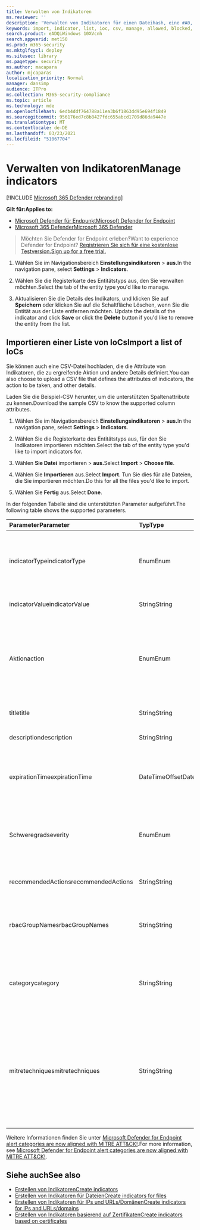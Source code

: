 ```yaml
---
title: Verwalten von Indikatoren
ms.reviewer: ''
description: 'Verwalten von Indikatoren für einen Dateihash, eine #A0, URLs oder Domänen, die die Erkennung, Verhinderung und den Ausschluss von Entitäten definieren.'
keywords: import, indicator, list, ioc, csv, manage, allowed, blocked, block, clean, malicious, file hash, ip address, urls, domain
search.product: eADQiWindows 10XVcnh
search.appverid: met150
ms.prod: m365-security
ms.mktglfcycl: deploy
ms.sitesec: library
ms.pagetype: security
ms.author: macapara
author: mjcaparas
localization_priority: Normal
manager: dansimp
audience: ITPro
ms.collection: M365-security-compliance
ms.topic: article
ms.technology: mde
ms.openlocfilehash: 6edb4ddf764788a11ea3b6f1863dd95e694f1849
ms.sourcegitcommit: 956176ed7c8b8427fdc655abcd1709d86da9447e
ms.translationtype: MT
ms.contentlocale: de-DE
ms.lasthandoff: 03/23/2021
ms.locfileid: "51067704"
---
```

# <a name="manage-indicators"></a><span data-ttu-id="e2f85-104">Verwalten von Indikatoren</span><span class="sxs-lookup"><span data-stu-id="e2f85-104">Manage indicators</span></span>

[!INCLUDE [Microsoft 365 Defender rebranding](../../includes/microsoft-defender.md)]


<span data-ttu-id="e2f85-105">**Gilt für:**</span><span class="sxs-lookup"><span data-stu-id="e2f85-105">**Applies to:**</span></span>
- [<span data-ttu-id="e2f85-106">Microsoft Defender für Endpunkt</span><span class="sxs-lookup"><span data-stu-id="e2f85-106">Microsoft Defender for Endpoint</span></span>](https://go.microsoft.com/fwlink/p/?linkid=2146631)
- [<span data-ttu-id="e2f85-107">Microsoft 365 Defender</span><span class="sxs-lookup"><span data-stu-id="e2f85-107">Microsoft 365 Defender</span></span>](https://go.microsoft.com/fwlink/?linkid=2118804)


><span data-ttu-id="e2f85-108">Möchten Sie Defender for Endpoint erleben?</span><span class="sxs-lookup"><span data-stu-id="e2f85-108">Want to experience Defender for Endpoint?</span></span> [<span data-ttu-id="e2f85-109">Registrieren Sie sich für eine kostenlose Testversion.</span><span class="sxs-lookup"><span data-stu-id="e2f85-109">Sign up for a free trial.</span></span>](https://www.microsoft.com/en-us/WindowsForBusiness/windows-atp?ocid=docs-wdatp-automationexclusionlist-abovefoldlink)


1. <span data-ttu-id="e2f85-110">Wählen Sie im Navigationsbereich **Einstellungsindikatoren**  >  **aus.**</span><span class="sxs-lookup"><span data-stu-id="e2f85-110">In the navigation pane, select **Settings** > **Indicators**.</span></span>

2. <span data-ttu-id="e2f85-111">Wählen Sie die Registerkarte des Entitätstyps aus, den Sie verwalten möchten.</span><span class="sxs-lookup"><span data-stu-id="e2f85-111">Select the tab of the entity type you'd like to manage.</span></span>  

3. <span data-ttu-id="e2f85-112">Aktualisieren Sie die Details des Indikators, und klicken Sie auf **Speichern** oder klicken Sie auf die Schaltfläche Löschen, wenn Sie die Entität aus der Liste entfernen möchten. </span><span class="sxs-lookup"><span data-stu-id="e2f85-112">Update the details of the indicator and click **Save** or click the **Delete** button if you'd like to remove the entity from the list.</span></span>

## <a name="import-a-list-of-iocs"></a><span data-ttu-id="e2f85-113">Importieren einer Liste von IoCs</span><span class="sxs-lookup"><span data-stu-id="e2f85-113">Import a list of IoCs</span></span>

<span data-ttu-id="e2f85-114">Sie können auch eine CSV-Datei hochladen, die die Attribute von Indikatoren, die zu ergreifende Aktion und andere Details definiert.</span><span class="sxs-lookup"><span data-stu-id="e2f85-114">You can also choose to upload a CSV file that defines the attributes of indicators, the action to be taken, and other details.</span></span>

<span data-ttu-id="e2f85-115">Laden Sie die Beispiel-CSV herunter, um die unterstützten Spaltenattribute zu kennen.</span><span class="sxs-lookup"><span data-stu-id="e2f85-115">Download the sample CSV to know the supported column attributes.</span></span>

1. <span data-ttu-id="e2f85-116">Wählen Sie im Navigationsbereich **Einstellungsindikatoren**  >  **aus.**</span><span class="sxs-lookup"><span data-stu-id="e2f85-116">In the navigation pane, select **Settings** > **Indicators**.</span></span>

2. <span data-ttu-id="e2f85-117">Wählen Sie die Registerkarte des Entitätstyps aus, für den Sie Indikatoren importieren möchten.</span><span class="sxs-lookup"><span data-stu-id="e2f85-117">Select the tab of the entity type you'd like to import indicators for.</span></span>

3. <span data-ttu-id="e2f85-118">Wählen **Sie Datei** importieren  >  **aus.**</span><span class="sxs-lookup"><span data-stu-id="e2f85-118">Select **Import** > **Choose file**.</span></span> 

4. <span data-ttu-id="e2f85-119">Wählen Sie **Importieren** aus.</span><span class="sxs-lookup"><span data-stu-id="e2f85-119">Select **Import**.</span></span> <span data-ttu-id="e2f85-120">Tun Sie dies für alle Dateien, die Sie importieren möchten.</span><span class="sxs-lookup"><span data-stu-id="e2f85-120">Do this for all the files you'd like to import.</span></span> 

5. <span data-ttu-id="e2f85-121">Wählen Sie **Fertig** aus.</span><span class="sxs-lookup"><span data-stu-id="e2f85-121">Select **Done**.</span></span>

<span data-ttu-id="e2f85-122">In der folgenden Tabelle sind die unterstützten Parameter aufgeführt.</span><span class="sxs-lookup"><span data-stu-id="e2f85-122">The following table shows the supported parameters.</span></span>

<span data-ttu-id="e2f85-123">Parameter</span><span class="sxs-lookup"><span data-stu-id="e2f85-123">Parameter</span></span> | <span data-ttu-id="e2f85-124">Typ</span><span class="sxs-lookup"><span data-stu-id="e2f85-124">Type</span></span>    |   <span data-ttu-id="e2f85-125">Beschreibung</span><span class="sxs-lookup"><span data-stu-id="e2f85-125">Description</span></span>
:---|:---|:---
<span data-ttu-id="e2f85-126">indicatorType</span><span class="sxs-lookup"><span data-stu-id="e2f85-126">indicatorType</span></span> | <span data-ttu-id="e2f85-127">Enum</span><span class="sxs-lookup"><span data-stu-id="e2f85-127">Enum</span></span> | <span data-ttu-id="e2f85-128">Typ des Indikators.</span><span class="sxs-lookup"><span data-stu-id="e2f85-128">Type of the indicator.</span></span> <span data-ttu-id="e2f85-129">Mögliche Werte sind: "FileSha1", "FileSha256", "IpAddress", "DomainName" und "Url".</span><span class="sxs-lookup"><span data-stu-id="e2f85-129">Possible values are: "FileSha1", "FileSha256", "IpAddress", "DomainName" and "Url".</span></span> <span data-ttu-id="e2f85-130">**Erforderlich**</span><span class="sxs-lookup"><span data-stu-id="e2f85-130">**Required**</span></span>
<span data-ttu-id="e2f85-131">indicatorValue</span><span class="sxs-lookup"><span data-stu-id="e2f85-131">indicatorValue</span></span> | <span data-ttu-id="e2f85-132">String</span><span class="sxs-lookup"><span data-stu-id="e2f85-132">String</span></span> | <span data-ttu-id="e2f85-133">Identität der [Indicator-Entität.](ti-indicator.md)</span><span class="sxs-lookup"><span data-stu-id="e2f85-133">Identity of the [Indicator](ti-indicator.md) entity.</span></span> <span data-ttu-id="e2f85-134">**Erforderlich**</span><span class="sxs-lookup"><span data-stu-id="e2f85-134">**Required**</span></span>
<span data-ttu-id="e2f85-135">Aktion</span><span class="sxs-lookup"><span data-stu-id="e2f85-135">action</span></span> | <span data-ttu-id="e2f85-136">Enum</span><span class="sxs-lookup"><span data-stu-id="e2f85-136">Enum</span></span> | <span data-ttu-id="e2f85-137">Die Aktion, die ergriffen wird, wenn der Indikator in der Organisation ermittelt wird.</span><span class="sxs-lookup"><span data-stu-id="e2f85-137">The action that will be taken if the indicator will be discovered in the organization.</span></span> <span data-ttu-id="e2f85-138">Mögliche Werte sind: "Alert", "AlertAndBlock" und "Allowed".</span><span class="sxs-lookup"><span data-stu-id="e2f85-138">Possible values are: "Alert", "AlertAndBlock", and "Allowed".</span></span> <span data-ttu-id="e2f85-139">**Erforderlich**</span><span class="sxs-lookup"><span data-stu-id="e2f85-139">**Required**</span></span>
<span data-ttu-id="e2f85-140">title</span><span class="sxs-lookup"><span data-stu-id="e2f85-140">title</span></span> | <span data-ttu-id="e2f85-141">String</span><span class="sxs-lookup"><span data-stu-id="e2f85-141">String</span></span> | <span data-ttu-id="e2f85-142">Titel der Warnung des Indikators.</span><span class="sxs-lookup"><span data-stu-id="e2f85-142">Indicator alert title.</span></span> <span data-ttu-id="e2f85-143">**Erforderlich**</span><span class="sxs-lookup"><span data-stu-id="e2f85-143">**Required**</span></span>
<span data-ttu-id="e2f85-144">description</span><span class="sxs-lookup"><span data-stu-id="e2f85-144">description</span></span> | <span data-ttu-id="e2f85-145">String</span><span class="sxs-lookup"><span data-stu-id="e2f85-145">String</span></span> |  <span data-ttu-id="e2f85-146">Beschreibung des Indikators.</span><span class="sxs-lookup"><span data-stu-id="e2f85-146">Description of the indicator.</span></span> <span data-ttu-id="e2f85-147">**Erforderlich**</span><span class="sxs-lookup"><span data-stu-id="e2f85-147">**Required**</span></span>
<span data-ttu-id="e2f85-148">expirationTime</span><span class="sxs-lookup"><span data-stu-id="e2f85-148">expirationTime</span></span> | <span data-ttu-id="e2f85-149">DateTimeOffset</span><span class="sxs-lookup"><span data-stu-id="e2f85-149">DateTimeOffset</span></span> | <span data-ttu-id="e2f85-150">Die Ablaufzeit des Indikators im folgenden Format YYYY-MM-DDTHH:MM:SS.0Z.</span><span class="sxs-lookup"><span data-stu-id="e2f85-150">The expiration time of the indicator in the following format YYYY-MM-DDTHH:MM:SS.0Z.</span></span> <span data-ttu-id="e2f85-151">**Optional**</span><span class="sxs-lookup"><span data-stu-id="e2f85-151">**Optional**</span></span>
<span data-ttu-id="e2f85-152">Schweregrad</span><span class="sxs-lookup"><span data-stu-id="e2f85-152">severity</span></span> | <span data-ttu-id="e2f85-153">Enum</span><span class="sxs-lookup"><span data-stu-id="e2f85-153">Enum</span></span> | <span data-ttu-id="e2f85-154">Der Schweregrad des Indikators.</span><span class="sxs-lookup"><span data-stu-id="e2f85-154">The severity of the indicator.</span></span> <span data-ttu-id="e2f85-155">Mögliche Werte sind: "Informational", "Low", "Medium" und "High".</span><span class="sxs-lookup"><span data-stu-id="e2f85-155">Possible values are: "Informational", "Low", "Medium" and "High".</span></span> <span data-ttu-id="e2f85-156">**Optional**</span><span class="sxs-lookup"><span data-stu-id="e2f85-156">**Optional**</span></span>
<span data-ttu-id="e2f85-157">recommendedActions</span><span class="sxs-lookup"><span data-stu-id="e2f85-157">recommendedActions</span></span> | <span data-ttu-id="e2f85-158">String</span><span class="sxs-lookup"><span data-stu-id="e2f85-158">String</span></span> | <span data-ttu-id="e2f85-159">Empfohlene Aktionen zur Warnung des TI-Indikators.</span><span class="sxs-lookup"><span data-stu-id="e2f85-159">TI indicator alert recommended actions.</span></span> <span data-ttu-id="e2f85-160">**Optional**</span><span class="sxs-lookup"><span data-stu-id="e2f85-160">**Optional**</span></span>
<span data-ttu-id="e2f85-161">rbacGroupNames</span><span class="sxs-lookup"><span data-stu-id="e2f85-161">rbacGroupNames</span></span> | <span data-ttu-id="e2f85-162">String</span><span class="sxs-lookup"><span data-stu-id="e2f85-162">String</span></span> | <span data-ttu-id="e2f85-163">Durch Kommas getrennte Liste der RBAC-Gruppennamen, auf die der Indikator angewendet werden soll.</span><span class="sxs-lookup"><span data-stu-id="e2f85-163">Comma-separated list of RBAC group names the indicator would be applied to.</span></span> <span data-ttu-id="e2f85-164">**Optional**</span><span class="sxs-lookup"><span data-stu-id="e2f85-164">**Optional**</span></span>
<span data-ttu-id="e2f85-165">category</span><span class="sxs-lookup"><span data-stu-id="e2f85-165">category</span></span> | <span data-ttu-id="e2f85-166">String</span><span class="sxs-lookup"><span data-stu-id="e2f85-166">String</span></span> | <span data-ttu-id="e2f85-167">Die Kategorie der Warnung.</span><span class="sxs-lookup"><span data-stu-id="e2f85-167">Category of the alert.</span></span> <span data-ttu-id="e2f85-168">Beispiele: Ausführung und Zugriff auf Anmeldeinformationen.</span><span class="sxs-lookup"><span data-stu-id="e2f85-168">Examples include: Execution and credential access.</span></span> <span data-ttu-id="e2f85-169">**Optional**</span><span class="sxs-lookup"><span data-stu-id="e2f85-169">**Optional**</span></span>
<span data-ttu-id="e2f85-170">mitretechniques</span><span class="sxs-lookup"><span data-stu-id="e2f85-170">mitretechniques</span></span>| <span data-ttu-id="e2f85-171">String</span><span class="sxs-lookup"><span data-stu-id="e2f85-171">String</span></span> | <span data-ttu-id="e2f85-172">CODE/ID der MITRE-Techniken (durch Komma getrennt).</span><span class="sxs-lookup"><span data-stu-id="e2f85-172">MITRE techniques code/id (comma separated).</span></span> <span data-ttu-id="e2f85-173">Weitere Informationen finden Sie unter [Enterprise tactics](https://attack.mitre.org/tactics/enterprise/).</span><span class="sxs-lookup"><span data-stu-id="e2f85-173">For more information, see [Enterprise tactics](https://attack.mitre.org/tactics/enterprise/).</span></span> <span data-ttu-id="e2f85-174">**Optional** Es wird empfohlen, bei einer MITRE-Technik einen Wert in der Kategorie hinzuzufügen.</span><span class="sxs-lookup"><span data-stu-id="e2f85-174">**Optional** It is recommended to add a value in category when a MITRE technique.</span></span>

<span data-ttu-id="e2f85-175">Weitere Informationen finden Sie unter [Microsoft Defender for Endpoint alert categories are now aligned with MITRE ATT&CK!](https://techcommunity.microsoft.com/t5/microsoft-defender-for-endpoint/microsoft-defender-atp-alert-categories-are-now-aligned-with/ba-p/732748).</span><span class="sxs-lookup"><span data-stu-id="e2f85-175">For more information, see [Microsoft Defender for Endpoint alert categories are now aligned with MITRE ATT&CK!](https://techcommunity.microsoft.com/t5/microsoft-defender-for-endpoint/microsoft-defender-atp-alert-categories-are-now-aligned-with/ba-p/732748).</span></span>


## <a name="see-also"></a><span data-ttu-id="e2f85-176">Siehe auch</span><span class="sxs-lookup"><span data-stu-id="e2f85-176">See also</span></span>
- [<span data-ttu-id="e2f85-177">Erstellen von Indikatoren</span><span class="sxs-lookup"><span data-stu-id="e2f85-177">Create indicators</span></span>](manage-indicators.md)
- [<span data-ttu-id="e2f85-178">Erstellen von Indikatoren für Dateien</span><span class="sxs-lookup"><span data-stu-id="e2f85-178">Create indicators for files</span></span>](indicator-file.md)
- [<span data-ttu-id="e2f85-179">Erstellen von Indikatoren für IPs und URLs/Domänen</span><span class="sxs-lookup"><span data-stu-id="e2f85-179">Create indicators for IPs and URLs/domains</span></span>](indicator-ip-domain.md)
- [<span data-ttu-id="e2f85-180">Erstellen von Indikatoren basierend auf Zertifikaten</span><span class="sxs-lookup"><span data-stu-id="e2f85-180">Create indicators based on certificates</span></span>](indicator-certificates.md)
